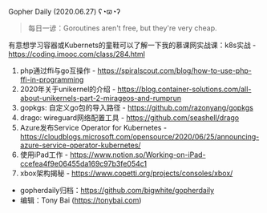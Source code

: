 Gopher Daily (2020.06.27) ʕ◔ϖ◔ʔ

>每日一谚：Goroutines aren't free, but they're very cheap.

有意想学习容器或Kubernets的童鞋可以了解一下我的慕课网实战课：k8s实战 - https://coding.imooc.com/class/284.html

1. php通过ffi与go互操作 - https://spiralscout.com/blog/how-to-use-php-ffi-in-programming
2. 2020年关于unikernel的介绍 - https://blog.container-solutions.com/all-about-unikernels-part-2-mirageos-and-rumprun
3. gopkgs: 自定义go包的导入路径 - https://github.com/razonyang/gopkgs
4. drago: wireguard网络配置工具 - https://github.com/seashell/drago
5. Azure发布Service Operator for Kubernetes - https://cloudblogs.microsoft.com/opensource/2020/06/25/announcing-azure-service-operator-kubernetes/
6. 使用iPad工作 - https://www.notion.so/Working-on-iPad-ccefea4f9e06455da169c97b3fe054c1
7. xbox架构揭秘 - https://www.copetti.org/projects/consoles/xbox/

* gopherdaily归档：https://github.com/bigwhite/gopherdaily
* 编辑：Tony Bai (https://tonybai.com)
